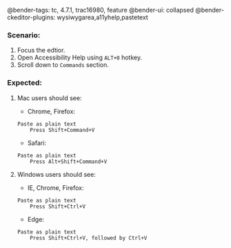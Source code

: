 @bender-tags: tc, 4.7.1, trac16980, feature
@bender-ui: collapsed
@bender-ckeditor-plugins: wysiwygarea,a11yhelp,pastetext

### Scenario:

1. Focus the edtior.
1. Open Accessibility Help using `ALT+0` hotkey.
1. Scroll down to `Commands` section.

### Expected:
1. Mac users should see:

    * Chrome, Firefox:
    ```
    Paste as plain text
        Press Shift+Command+V
    ```

    * Safari:
    ```
    Paste as plain text
        Press Alt+Shift+Command+V
    ```

2. Windows users should see:

    * IE, Chrome, Firefox:
    ```
    Paste as plain text
        Press Shift+Ctrl+V
    ```

    * Edge:
    ```
    Paste as plain text
        Press Shift+Ctrl+V, followed by Ctrl+V
    ```
